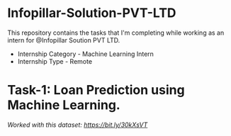 # Infopillar-Solution-PVT-LTD

This repository contains the tasks that I'm completing while working as an intern for @Infopillar Soution PVT LTD.

* Internship Category - Machine Learning Intern
* Internship Type - Remote

# Task-1: Loan Prediction using Machine Learning.
_Worked with this dataset: https://bit.ly/30kXsVT_
